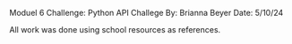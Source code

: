 Moduel 6 Challenge: Python API Challege
By: Brianna Beyer
Date: 5/10/24


All work was done using school resources as references. 
